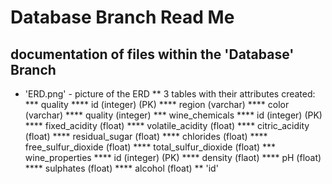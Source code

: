 # Database Branch Read Me

## documentation of files within the 'Database' Branch

* 'ERD.png' - picture of the ERD
** 3 tables with their attributes created:
*** quality
**** id (integer) (PK)
**** region (varchar)
**** color (varchar)
**** quality (integer)
*** wine_chemicals
**** id (integer) (PK)
**** fixed_acidity (float)
**** volatile_acidity (float)
**** citric_acidity (float)
**** residual_sugar (float)
**** chlorides (float)
**** free_sulfur_dioxide (float)
**** total_sulfur_dioxide (float)
*** wine_properties
**** id (integer) (PK)
**** density (flaot)
**** pH (float)
**** sulphates (float)
**** alcohol (float)
** 'id' 
